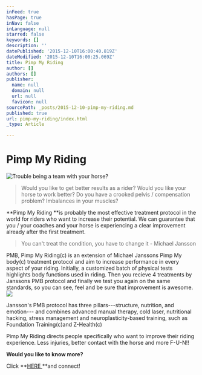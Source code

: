 ```yaml
---
inFeed: true
hasPage: true
inNav: false
inLanguage: null
starred: false
keywords: []
description: ''
datePublished: '2015-12-10T16:00:40.819Z'
dateModified: '2015-12-10T16:00:25.069Z'
title: Pimp My Riding
author: []
authors: []
publisher:
  name: null
  domain: null
  url: null
  favicon: null
sourcePath: _posts/2015-12-10-pimp-my-riding.md
published: true
url: pimp-my-riding/index.html
_type: Article

---
```

# Pimp My Riding
![Trouble being a team with your horse?](https://the-grid-user-content.s3-us-west-2.amazonaws.com/ab742138-8739-43c2-8e9e-c89ead35bb97.jpg)

> Would you like to get better results as a rider? Would you like your horse to work better? Do you have a crooked pelvis / compensation problem? Imbalances in your muscles? 

**Pimp My Riding **is probably the most effective treatment protocol in the world for riders who want to increase their potential.
We can guarantee that you / your coaches and your horse is experiencing a clear improvement already after the first treatment.  
> 
> You can't treat the condition, you have to change it - Michael Jansson

PMB, Pimp My Riding(c) is an extension of Michael Janssons Pimp My body(c) treatment protocol and aim to increase performance in every aspect of your riding. Initially, a customized batch of physical tests highlights body functions used in riding. Then you recieve 4 treatments by Janssons PMB protocol and finally we test you again on the same standards, so you can see, feel and be sure that improvement is awesome.
![](https://the-grid-user-content.s3-us-west-2.amazonaws.com/f301ba39-86f7-411d-9415-e55083e6bd57.jpg)

Jansson's PMB protocol has three pillars---structure, nutrition, and emotion--- and combines advanced manual therapy, cold laser, nutritional hacking, stress management and neuroplasticity-based training, such as Foundation Training(c)and Z-Health(c)

Pimp My Riding directs people specifically who want to improve their riding experience. Less injuries, better contact with the horse and more F-U-N!!

**Would you like to know more?**

Click **[HERE ][0]**and connect!

[0]: https://podio.com/webforms/14412579/965903